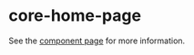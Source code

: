 core-home-page
==============

See the [component page](https://www.polymer-project.org/0.5/docs/elements/core-home-page.html) for more information.
